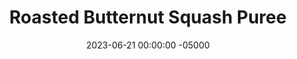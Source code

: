---
layout: post
title:  "Roasted Butternut Squash Puree"
date:   2023-06-21 00:00:00 -05000
categories: 
- Recipes
- Sweet Spreads
permalink: /recipes/roasted-butternut-squash-puree
image: /assets/Food/Sweet Spreads/Butternut/butternut-cover.jpg
ing: butternut-ing
facts: butternut-facts
Prep: 15
Rest: 
Cook: 70
Source1: https://www.asweetpeachef.com/how-to-make-butternut-squash-puree/#wprm-recipe-container-19958
Source2: 
whisk: https://s.samsungfood.com/L4WIE
tags: 
- squash mash
- mashed butternut squash
- roasted
- puree
- pumpkin
- canned pumpkin
- pumpkin pie
- pumpkin spice
- mashed sweet potato
Description: Similar to the <a href="sweet-potato-puree">Roasted Sweet Potato Puree</a>, this is more of a method than a recipe, as unless you're a baby I don't expect you'll be eating this on its own. Butternut squash is a great pumpkin replacement, especially in this <a href="oats-pumpkin">Pumpkin Pie Protein Overnight Oats</a>, or my <a href="pumpkin-bread">Protein Pumpkin Loaf</a>.  Butternut squash puree can also be used in place of mashed banana or applesauce; I've even had great success using it in my <a href="chickpea-brownies">Chickpea Protein Brownies</a>
Instructions: 
- Preheat oven to 400F and line a cookie sheet with parchment paper<br><br>

- Slice off the stem of the squash and cut in half lengthwise. Scoop out the seeds using a spoon. Sprinkle the inside with a little bit of salt<br><br>

- Place the cut side down on the cookie sheet. Prick the skin of the squash with a fork<br><br>

- Roast for about 50-70 minutes, or until tender. A knife should be able to easily pierce through it without any force<br><br>
- <center><img src="/assets/Food/Sweet Spreads/Butternut/butternut-4.jpg" alt="" class="instruction-image"></center><br>

- Flip over and let cool until you can safely handle it, about 5 minutes<br><br>
- <center><img src="/assets/Food/Sweet Spreads/Butternut/butternut-5.jpg" alt="" class="instruction-image"></center><br>

- Scrape off the insides from the skin and place into a large bowl. Mash with a potato masher, or blend in a food processor.
---